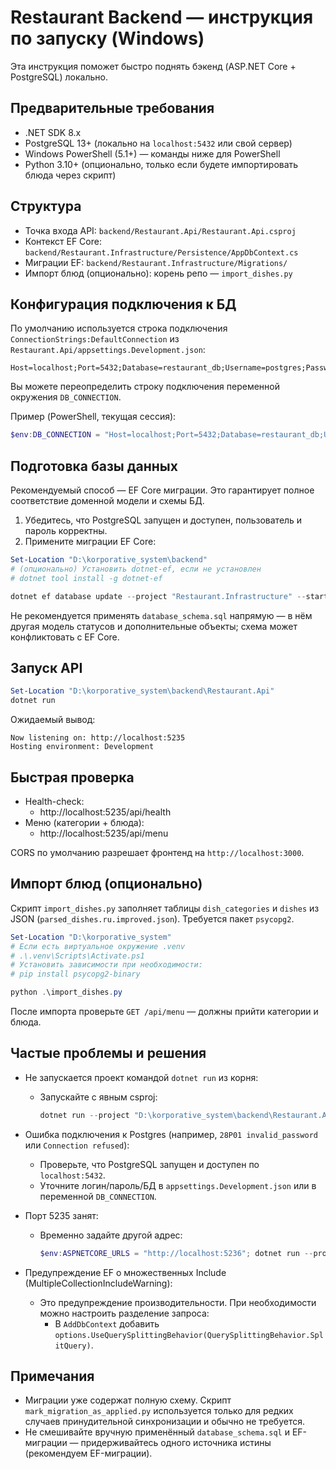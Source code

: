 # Restaurant Backend — инструкция по запуску (Windows)

Эта инструкция поможет быстро поднять бэкенд (ASP.NET Core + PostgreSQL) локально.

## Предварительные требования

- .NET SDK 8.x
- PostgreSQL 13+ (локально на `localhost:5432` или свой сервер)
- Windows PowerShell (5.1+) — команды ниже для PowerShell
- Python 3.10+ (опционально, только если будете импортировать блюда через скрипт)

## Структура

- Точка входа API: `backend/Restaurant.Api/Restaurant.Api.csproj`
- Контекст EF Core: `backend/Restaurant.Infrastructure/Persistence/AppDbContext.cs`
- Миграции EF: `backend/Restaurant.Infrastructure/Migrations/`
- Импорт блюд (опционально): корень репо — `import_dishes.py`

## Конфигурация подключения к БД

По умолчанию используется строка подключения `ConnectionStrings:DefaultConnection` из `Restaurant.Api/appsettings.Development.json`:

```
Host=localhost;Port=5432;Database=restaurant_db;Username=postgres;Password=postgres123
```

Вы можете переопределить строку подключения переменной окружения `DB_CONNECTION`.

Пример (PowerShell, текущая сессия):

```powershell
$env:DB_CONNECTION = "Host=localhost;Port=5432;Database=restaurant_db;Username=postgres;Password=postgres123"
```

## Подготовка базы данных

Рекомендуемый способ — EF Core миграции. Это гарантирует полное соответствие доменной модели и схемы БД.

1) Убедитесь, что PostgreSQL запущен и доступен, пользователь и пароль корректны.
2) Примените миграции EF Core:

```powershell
Set-Location "D:\korporative_system\backend"
# (опционально) Установить dotnet-ef, если не установлен
# dotnet tool install -g dotnet-ef

dotnet ef database update --project "Restaurant.Infrastructure" --startup-project "Restaurant.Api"
```

Не рекомендуется применять `database_schema.sql` напрямую — в нём другая модель статусов и дополнительные объекты; схема может конфликтовать с EF Core.

## Запуск API

```powershell
Set-Location "D:\korporative_system\backend\Restaurant.Api"
dotnet run
```

Ожидаемый вывод:

```
Now listening on: http://localhost:5235
Hosting environment: Development
```

## Быстрая проверка

- Health-check:
  - http://localhost:5235/api/health
- Меню (категории + блюда):
  - http://localhost:5235/api/menu

CORS по умолчанию разрешает фронтенд на `http://localhost:3000`.

## Импорт блюд (опционально)

Скрипт `import_dishes.py` заполняет таблицы `dish_categories` и `dishes` из JSON (`parsed_dishes.ru.improved.json`). Требуется пакет `psycopg2`.

```powershell
Set-Location "D:\korporative_system"
# Если есть виртуальное окружение .venv
# .\.venv\Scripts\Activate.ps1
# Установить зависимости при необходимости:
# pip install psycopg2-binary

python .\import_dishes.py
```

После импорта проверьте `GET /api/menu` — должны прийти категории и блюда.

## Частые проблемы и решения

- Не запускается проект командой `dotnet run` из корня:
  - Запускайте с явным csproj: 
    ```powershell
    dotnet run --project "D:\korporative_system\backend\Restaurant.Api\Restaurant.Api.csproj"
    ```

- Ошибка подключения к Postgres (например, `28P01 invalid_password` или `Connection refused`):
  - Проверьте, что PostgreSQL запущен и доступен по `localhost:5432`.
  - Уточните логин/пароль/БД в `appsettings.Development.json` или в переменной `DB_CONNECTION`.

- Порт 5235 занят:
  - Временно задайте другой адрес:
    ```powershell
    $env:ASPNETCORE_URLS = "http://localhost:5236"; dotnet run --project "D:\korporative_system\backend\Restaurant.Api\Restaurant.Api.csproj"
    ```

- Предупреждение EF о множественных Include (MultipleCollectionIncludeWarning):
  - Это предупреждение производительности. При необходимости можно настроить разделение запроса:
    - В `AddDbContext` добавить `options.UseQuerySplittingBehavior(QuerySplittingBehavior.SplitQuery)`.

## Примечания

- Миграции уже содержат полную схему. Скрипт `mark_migration_as_applied.py` используется только для редких случаев принудительной синхронизации и обычно не требуется.
- Не смешивайте вручную применённый `database_schema.sql` и EF-миграции — придерживайтесь одного источника истины (рекомендуем EF-миграции).
